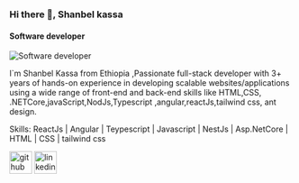 ### Hi there 👋,  Shanbel kassa
#### Software developer
![Software developer](https://media.istockphoto.com/photos/smart-young-female-it-programer-working-on-desktop-green-mockup-in-picture-id1194430821?k=20&m=1194430821&s=612x612&w=0&h=Zvf2Uhm5NNZ6C7Sd1NVlQqnvy5jqLRJt0DdrfbXKLKI=)

I`m Shanbel Kassa from Ethiopia ,Passionate full-stack developer with 3+ years of hands-on experience in developing scalable websites/applications using a wide range of front-end and back-end skills like HTML,CSS, .NETCore,javaScript,NodJs,Typescript ,angular,reactJs,tailwind css, ant design.

Skills: ReactJs | Angular | Teypescript | Javascript | NestJs | Asp.NetCore | HTML | CSS | tailwind css



[<img src='https://cdn.jsdelivr.net/npm/simple-icons@3.0.1/icons/github.svg' alt='github' height='40'>](https://github.com/shanbel-kassa)  [<img src='https://cdn.jsdelivr.net/npm/simple-icons@3.0.1/icons/linkedin.svg' alt='linkedin' height='40'>](https://www.linkedin.com/in/shanbel-kassa/)  

